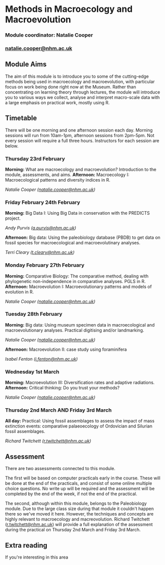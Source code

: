 # Methods in Macroecology and Macroevolution
### Module coordinator: Natalie Cooper
### natalie.cooper@nhm.ac.uk

## Module Aims
The aim of this module is to introduce you to some of the cutting-edge methods being used in macroecology and macroevolution, with particular focus on work being done right now at the Museum. Rather than concentrating on learning theory through lectures, the module will introduce you to various ways we collect, analyse and interpret macro-scale data with a large emphasis on practical work, mostly using R. 

## Timetable
There will be one morning and one afternoon session each day. Morning sessions will run from 10am-1pm, afternoon sessions from 2pm-5pm. Not every session will require a full three hours. Instructors for each session are below.

### Thursday 23rd February

**Morning:** What are macroecology and macroevolution? Introduction to the module, assessments, and aims.
**Afternoon:** Macroecology I: Macroecological patterns and diversity indices in R.

*Natalie Cooper (natalie.cooper@nhm.ac.uk)*

### Friday February 24th February

**Morning:** Big Data I: Using Big Data in conservation with the PREDICTS project.

*Andy Purvis (a.purvis@nhm.ac.uk)*

**Afternoon:** Big data: Using the paleobiology database (PBDB) to get data on fossil species for macroecological and macroevolutinary analyses.

*Terri Cleary (t.cleary@nhm.ac.uk)*


### Monday February 27th February

**Morning:** Comparative Biology: The comparative method, dealing with phylogenetic non-independence in comparative analyses. PGLS in R.
**Afternoon:** Macroevolution I: Macroevolutionary patterns and models of evolution in R.

*Natalie Cooper (natalie.cooper@nhm.ac.uk)*

### Tuesday 28th February

**Morning:** Big data: Using museum specimen data in macroecological and macroevolutionary analyses. Practical digitising and/or landmarking.

*Natalie Cooper (natalie.cooper@nhm.ac.uk)*

**Afternoon:** Macroevolution II: case study using foraminifera

*Isabel Fenton (i.fenton@nhm.ac.uk)*

### Wednesday 1st March

**Morning:** Macroevolution III: Diversification rates and adaptive radiations.
**Afternoon:** Critical thinking: Do you trust your methods?

*Natalie Cooper (natalie.cooper@nhm.ac.uk)*

### Thursday 2nd March AND Friday 3rd March
**All day:** 
Practical: Using fossil assemblages to assess the impact of mass extinction events: comparative palaeoecology of Ordovician and Silurian fossil assemblages.

*Richard Twitchett (r.twitchett@nhm.ac.uk)*

## Assessment
There are two assessments connected to this module.

The first will be based on computer practicals early in the course. These will be done at the end of the practicals, and consist of some online multiple choice questions. No write up will be required and the assessment will be completed by the end of the week, if not the end of the practical. 

The second, although within this module, belongs to the Paleobiology module. Due to the large class size during that module it couldn't happen there so we've moved it here. However, the techniques and concepts are highly relevant to macroecology and macreovolution. Richard Twitchett (r.twitchett@nhm.ac.uk) will provide a full explanation of the assessment during the practical on Thursday 2nd March and Friday 3rd March. 

## Extra reading
If you're interesting in this area